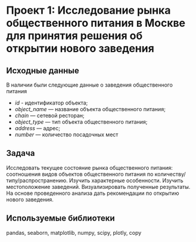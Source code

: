 # **Проект 1: Исследование рынка общественного питания в Москве для принятия решения об открытии нового заведения**

## **Исходные данные**

В наличии были следующие данные о заведения общественного питания

- *id* - идентификатор объекта;
- *object_name* — название объекта общественного питания;
- *chain* — сетевой ресторан;
- *object_type* — тип объекта общественного питания;
- *address* — адрес;
- *number* — количество посадочных мест

## **Задача**
Исследовать текущее состояние рынка общественного питания: соотношения видов объектов общественного питания по количеству/типу/распространению. 
Изучить характерные особенности. Изучить местоположение заведений. Визуализировать полученные результаты. 
На основе проведенного анализа дать рекомендации по открытию нового заведения.

## **Используемые библиотеки**
pandas, seaborn, matplotlib, numpy, scipy, plotly, copy
